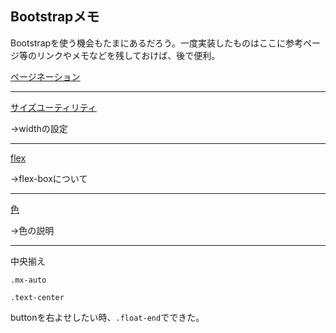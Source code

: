 ## Bootstrapメモ

Bootstrapを使う機会もたまにあるだろう。一度実装したものはここに参考ページ等のリンクやメモなどを残しておけば、後で便利。

[ページネーション](https://getbootstrap.jp/docs/5.0/components/pagination/)

---

[サイズユーティリティ](https://bootstrap-guide.com/utilities/sizing)

→widthの設定

---

[flex](https://getbootstrap.jp/docs/5.0/utilities/flex/)

→flex-boxについて

---

[色](https://getbootstrap.jp/docs/5.0/utilities/colors/)

→色の説明

---

中央揃え

`.mx-auto`

`.text-center`

buttonを右よせしたい時、`.float-end`でできた。
